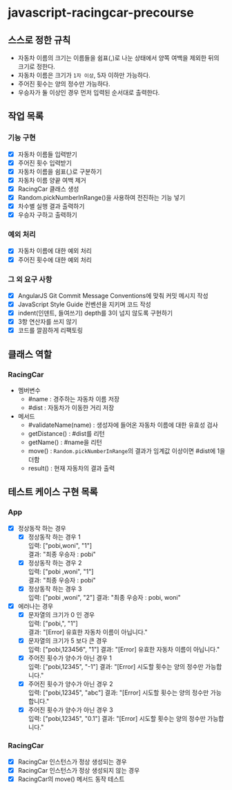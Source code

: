# javascript-racingcar-precourse

## 스스로 정한 규칙

- 자동차 이름의 크기는 이름들을 쉼표(,)로 나눈 상태에서 양쪽 여백을 제외한 뒤의 크기로 정한다.
- 자동차 이름은 크기가 `1자 이상`, 5자 이하만 가능하다.
- 주어진 횟수는 양의 정수만 가능하다.
- 우승자가 둘 이상인 경우 먼저 입력된 순서대로 출력한다.

## 작업 목록

### 기능 구현

- [x] 자동차 이름들 입력받기
- [x] 주어진 횟수 입력받기
- [x] 자동차 이름을 쉼표(,)로 구분하기
- [x] 자동차 이름 양끝 여백 제거
- [x] RacingCar 클래스 생성
- [x] Random.pickNumberInRange()을 사용하여 전진하는 기능 넣기
- [x] 차수별 실행 결과 출력하기
- [x] 우승자 구하고 출력하기

### 예외 처리

- [x] 자동차 이름에 대한 예외 처리
- [x] 주어진 횟수에 대한 예외 처리

### 그 외 요구 사항

- [x] AngularJS Git Commit Message Conventions에 맞춰 커밋 메시지 작성
- [x] JavaScript Style Guide 컨벤션을 지키며 코드 작성
- [x] indent(인덴트, 들여쓰기) depth를 3이 넘지 않도록 구현하기
- [x] 3항 연산자를 쓰지 않기
- [x] 코드를 깔끔하게 리팩토링

## 클래스 역할

### RacingCar 
- 멤버변수  
  - #name : 경주하는 자동차 이름 저장
  - #dist : 자동차가 이동한 거리 저장
- 메서드
  - #validateName(name) : 생성자에 들어온 자동차 이름에 대한 유효성 검사
  - getDistance() : #dist를 리턴
  - getName() : #name을 리턴
  - move() : `Random.pickNumberInRange`의 결과가 임계값 이상이면 #dist에 1을 더함
  - result() : 현재 자동차의 결과 출력
  
## 테스트 케이스 구현 목록

### App
- [x] 정상동작 하는 경우  
  - [x] 정상동작 하는 경우 1  
      입력: ["pobi,woni", "1"]  
      결과: "최종 우승자 : pobi"
  - [x] 정상동작 하는 경우 2  
      입력: ["pobi   ,woni", "1"]  
      결과: "최종 우승자 : pobi"
  - [x] 정상동작 하는 경우 3  
      입력: ["pobi   ,woni", "2"]
      결과: "최종 우승자 : pobi, woni"

- [x] 에러나는 경우
  - [x] 문자열의 크기가 0 인 경우  
      입력: ["pobi,", "1"]  
      결과: "[Error] 유효한 자동차 이름이 아닙니다."
  - [x] 문자열의 크기가 5 보다 큰 경우  
      입력: ["pobi,123456", "1"] 
      결과: "[Error] 유효한 자동차 이름이 아닙니다."
  - [x] 주어진 횟수가 양수가 아닌 경우 1  
      입력: ["pobi,12345", "-1"]
      결과: "[Error] 시도할 횟수는 양의 정수만 가능합니다."
  - [x] 주어진 횟수가 양수가 아닌 경우 2  
      입력: ["pobi,12345", "abc"]
      결과: "[Error] 시도할 횟수는 양의 정수만 가능합니다."
  - [x] 주어진 횟수가 양수가 아닌 경우 3  
      입력: ["pobi,12345", "0.1"]
      결과: "[Error] 시도할 횟수는 양의 정수만 가능합니다."

### RacingCar
- [x] RacingCar 인스턴스가 정상 생성되는 경우
- [x] RacingCar 인스턴스가 정상 생성되지 않는 경우
- [x] RacingCar의 move() 메서드 동작 테스트
